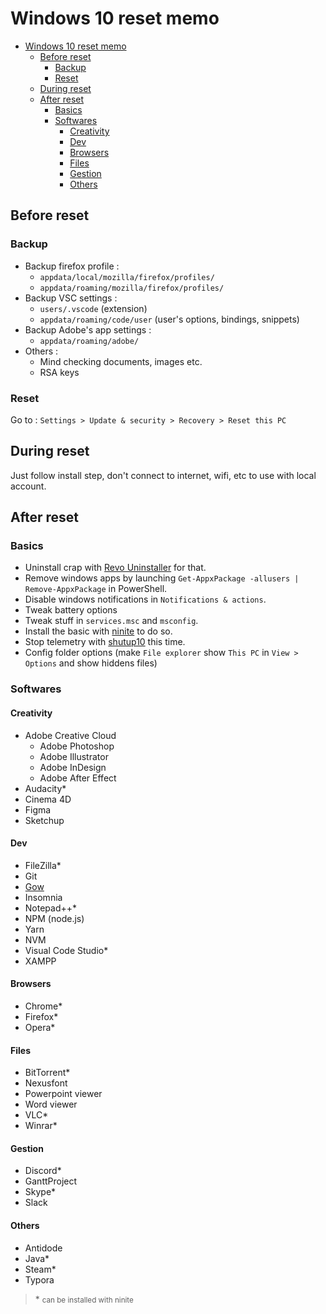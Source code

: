 # Windows 10 reset memo
<!-- TOC -->

- [Windows 10 reset memo](#windows-10-reset-memo)
  - [Before reset](#before-reset)
    - [Backup](#backup)
    - [Reset](#reset)
  - [During reset](#during-reset)
  - [After reset](#after-reset)
    - [Basics](#basics)
    - [Softwares](#softwares)
      - [Creativity](#creativity)
      - [Dev](#dev)
      - [Browsers](#browsers)
      - [Files](#files)
      - [Gestion](#gestion)
      - [Others](#others)

<!-- /TOC -->
## Before reset

### Backup
- Backup firefox profile :
  - `appdata/local/mozilla/firefox/profiles/`
  - `appdata/roaming/mozilla/firefox/profiles/`
- Backup VSC settings :
  - `users/.vscode` (extension)
  - `appdata/roaming/code/user` (user's options, bindings, snippets)
- Backup Adobe's app settings :
  - `appdata/roaming/adobe/`
- Others :
  - Mind checking documents, images etc.
  - RSA keys

### Reset

Go to :
`Settings > Update & security > Recovery > Reset this PC`

## During reset

Just follow install step, don't connect to internet, wifi, etc to use with local account.

## After reset

### Basics

- Uninstall crap with [Revo Uninstaller](https://www.revouninstaller.com/revo_uninstaller_free_download.html) for that.
- Remove windows apps by launching `Get-AppxPackage -allusers | Remove-AppxPackage` in PowerShell.
- Disable windows notifications in `Notifications & actions`.
- Tweak battery options
- Tweak stuff in `services.msc` and `msconfig`.
- Install the basic with [ninite](https://ninite.com/) to do so.
- Stop telemetry with [shutup10](https://www.oo-software.com/fr/shutup10) this time.
- Config folder options (make `File explorer` show `This PC` in `View > Options` and show hiddens files)

### Softwares

#### Creativity

- Adobe Creative Cloud
  - Adobe Photoshop
  - Adobe Illustrator
  - Adobe InDesign
  - Adobe After Effect
- Audacity*
- Cinema 4D
- Figma
- Sketchup

#### Dev

- FileZilla*
- Git
- [Gow](https://github.com/bmatzelle/gow/releases)
- Insomnia
- Notepad++*
- NPM (node.js)
- Yarn
- NVM
- Visual Code Studio*
- XAMPP

#### Browsers

- Chrome*
- Firefox*
- Opera*

#### Files

- BitTorrent*
- Nexusfont
- Powerpoint viewer
- Word viewer
- VLC*
- Winrar*

#### Gestion

- Discord*
- GanttProject
- Skype*
- Slack

#### Others

- Antidode
- Java*
- Steam*
- Typora

>\* <small>can be installed with ninite</small> 
